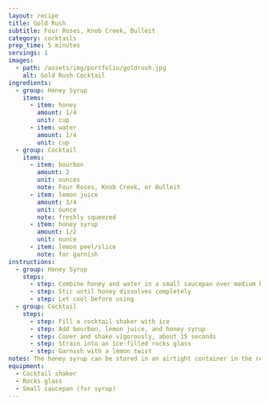 ```yaml
---
layout: recipe
title: Gold Rush
subtitle: Four Roses, Knob Creek, Bulleit
category: cocktails
prep_time: 5 minutes
servings: 1
images:
  - path: /assets/img/portfolio/goldrush.jpg
    alt: Gold Rush Cocktail
ingredients:
  - group: Honey Syrup
    items:
      - item: honey
        amount: 1/4
        unit: cup
      - item: water
        amount: 1/4
        unit: cup
  - group: Cocktail
    items:
      - item: bourbon
        amount: 2
        unit: ounces
        note: Four Roses, Knob Creek, or Bulleit
      - item: lemon juice
        amount: 3/4
        unit: ounce
        note: freshly squeezed
      - item: honey syrup
        amount: 1/2
        unit: ounce
      - item: lemon peel/slice
        note: for garnish
instructions:
  - group: Honey Syrup
    steps:
      - step: Combine honey and water in a small saucepan over medium heat
      - step: Stir until honey dissolves completely
      - step: Let cool before using
  - group: Cocktail
    steps:
      - step: Fill a cocktail shaker with ice
      - step: Add bourbon, lemon juice, and honey syrup
      - step: Cover and shake vigorously, about 15 seconds
      - step: Strain into an ice-filled rocks glass
      - step: Garnish with a lemon twist
notes: The honey syrup can be stored in an airtight container in the refrigerator for up to 2 weeks. For best results, use fresh lemon juice rather than store-bought.
equipment:
  - Cocktail shaker
  - Rocks glass
  - Small saucepan (for syrup)
---
```

